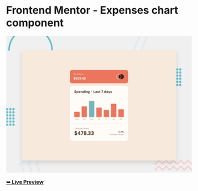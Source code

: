 # Frontend Mentor - Expenses chart component

![Design preview for the Expenses chart component coding challenge](./design/desktop-preview.jpg)

<a href=""><strong>➥ Live Preview</strong></a>